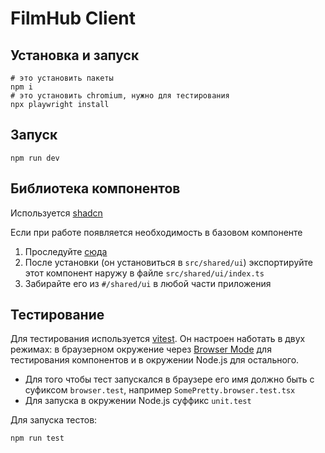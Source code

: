 # FilmHub Client

## Установка и запуск

```shell
# это установить пакеты
npm i
# это установить chromium, нужно для тестирования
npx playwright install
```

## Запуск

```shell
npm run dev
```

## Библиотека компонентов

Используется [shadcn](https://ui.shadcn.com/)

Если при работе появляется необходимость в базовом компоненте

1. Проследуйте [сюда](https://ui.shadcn.com/docs/components)
2. После установки (он установиться в `src/shared/ui`) экспортируйте этот компонент наружу в файле `src/shared/ui/index.ts`
3. Забирайте его из `#/shared/ui` в любой части приложения

## Тестирование

Для тестирования используется [vitest](https://vitest.dev/). Он настроен наботать в двух режимах: в браузерном окружение через [Browser Mode](https://vitest.dev/guide/browser/) для тестирования компонентов и в окружении Node.js для остального.

- Для того чтобы тест запускался в браузере его имя должно быть с суфиксом `browser.test`, например `SomePretty.browser.test.tsx`
- Для запуска в окружении Node.js суффикс `unit.test`

Для запуска тестов:

```ts
npm run test
```
